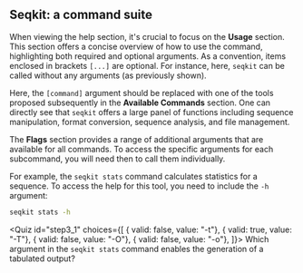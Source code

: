 <script> 
  import Quiz from "$components/Quiz.svelte"; 
  import Execute from "$components/Execute.svelte"; 
</script> 

## Seqkit: a command suite

When viewing the help section, it's crucial to focus on the **Usage** section. This section offers a concise overview of how to use the command, highlighting both required and optional arguments. As a convention, items enclosed in brackets `[...]` are optional. For instance, here, `seqkit` can be called without any arguments (as previously shown).

Here, the `[command]` argument  should be replaced with one of the tools proposed subsequently in the **Available Commands** section. One can directly see that `seqkit` offers a large panel of functions including sequence manipulation, format conversion, sequence analysis, and file management. 	

The **Flags** section provides a range of additional arguments that are available for all commands. To access the specific arguments for each subcommand, you will need then to call them individually.

For example, the `seqkit stats` command calculates statistics for a sequence. To access the help for this tool, you need to include the `-h` argument:

```bash
seqkit stats -h
```

<Quiz id="step3_1" choices={[
         { valid: false, value: "-t"},
         { valid: true, value: "-T"},
         { valid: false, value: "-O"},
	 { valid: false, value: "-o"},
]}>
        <span slot="prompt">
	Which argument in the `seqkit stats` command enables the generation of a tabulated output?
        </span>
</Quiz>


